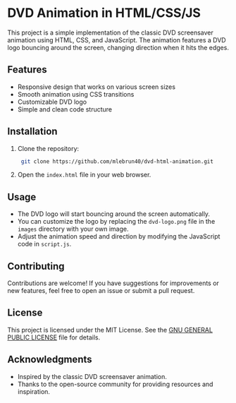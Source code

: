 # DVD Animation in HTML/CSS/JS
This project is a simple implementation of the classic DVD screensaver animation using HTML, CSS, and JavaScript. The animation features a DVD logo bouncing around the screen, changing direction when it hits the edges.
## Features
- Responsive design that works on various screen sizes
- Smooth animation using CSS transitions
- Customizable DVD logo
- Simple and clean code structure
## Installation
1. Clone the repository:
   ```bash
    git clone https://github.com/mlebrun40/dvd-html-animation.git
    ```
2. Open the `index.html` file in your web browser.
## Usage
- The DVD logo will start bouncing around the screen automatically.
- You can customize the logo by replacing the `dvd-logo.png` file in the `images` directory with your own image.
- Adjust the animation speed and direction by modifying the JavaScript code in `script.js`.
## Contributing
Contributions are welcome! If you have suggestions for improvements or new features, feel free to open an issue or submit a pull request.
## License
This project is licensed under the MIT License. See the [GNU GENERAL PUBLIC LICENSE](LICENSE) file for details.
## Acknowledgments
- Inspired by the classic DVD screensaver animation.
- Thanks to the open-source community for providing resources and inspiration.
